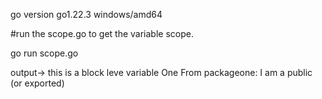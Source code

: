 go version go1.22.3 windows/amd64

#run the scope.go to get the variable scope. 

go run scope.go

output-> 
this is a block leve variable
One
From packageone: I am a public (or exported)
